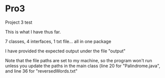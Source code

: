 # Pro3
Project 3 test

This is what I have thus far.

7 classes, 4 interfaces, 1 txt file... all in one package

I have provided the expected output under the file "output"

Note that the file paths are set to my machine, so the program won't run unless you update the paths in the main class (line 20 for "Palindrome.java", and line 36 for "reversedWords.txt"

